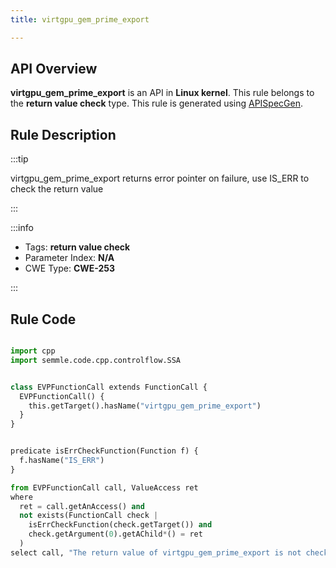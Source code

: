 ```yaml
---
title: virtgpu_gem_prime_export

---
```



## API Overview
**virtgpu_gem_prime_export** is an API in **Linux kernel**. This rule belongs to the **return value check** type. This rule is generated using [APISpecGen](../../tools/APISpecGen).
## Rule Description

:::tip

virtgpu_gem_prime_export returns error pointer on failure, use IS_ERR to check the return value

:::

:::info

- Tags: **return value check**
- Parameter Index: **N/A**
- CWE Type: **CWE-253**

:::

## Rule Code
```python

import cpp
import semmle.code.cpp.controlflow.SSA


class EVPFunctionCall extends FunctionCall {
  EVPFunctionCall() {
    this.getTarget().hasName("virtgpu_gem_prime_export")
  }
}


predicate isErrCheckFunction(Function f) {
  f.hasName("IS_ERR") 
}

from EVPFunctionCall call, ValueAccess ret
where
  ret = call.getAnAccess() and
  not exists(FunctionCall check |
    isErrCheckFunction(check.getTarget()) and
    check.getArgument(0).getAChild*() = ret
  )
select call, "The return value of virtgpu_gem_prime_export is not checked with IS_ERR."
    
```